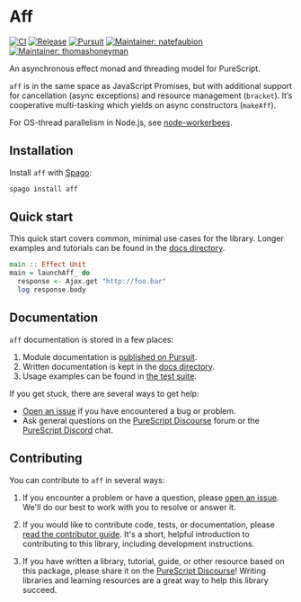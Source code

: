# Aff

[![CI](https://github.com/purescript-contrib/purescript-aff/workflows/CI/badge.svg?branch=main)](https://github.com/purescript-contrib/purescript-aff/actions?query=workflow%3ACI+branch%3Amain)
[![Release](https://img.shields.io/github/release/purescript-contrib/purescript-aff.svg)](https://github.com/purescript-contrib/purescript-aff/releases)
[![Pursuit](https://pursuit.purescript.org/packages/purescript-aff/badge)](https://pursuit.purescript.org/packages/purescript-aff)
[![Maintainer: natefaubion](https://img.shields.io/badge/maintainer-natefaubion-teal.svg)](https://github.com/natefaubion)
[![Maintainer: thomashoneyman](https://img.shields.io/badge/maintainer-thomashoneyman-teal.svg)](https://github.com/thomashoneyman)

An asynchronous effect monad and threading model for PureScript.

`aff` is in the same space as JavaScript Promises, but with additional support for cancellation (async exceptions) and resource management (`bracket`). It’s cooperative multi-tasking which yields on async constructors (`makeAff`).

For OS-thread parallelism in Node.js, see [node-workerbees](https://github.com/natefaubion/purescript-node-workerbees).

## Installation

Install `aff` with [Spago](https://github.com/purescript/spago):

```sh
spago install aff
```

## Quick start

This quick start covers common, minimal use cases for the library. Longer examples and tutorials can be found in the [docs directory](./docs).

```purescript
main :: Effect Unit
main = launchAff_ do
  response <- Ajax.get "http://foo.bar"
  log response.body
```

## Documentation

`aff` documentation is stored in a few places:

1. Module documentation is [published on Pursuit](https://pursuit.purescript.org/packages/purescript-aff).
2. Written documentation is kept in the [docs directory](./docs).
3. Usage examples can be found in [the test suite](./test).

If you get stuck, there are several ways to get help:

- [Open an issue](https://github.com/purescript-contrib/purescript-aff/issues) if you have encountered a bug or problem.
- Ask general questions on the [PureScript Discourse](https://discourse.purescript.org) forum or the [PureScript Discord](https://purescript.org/chat) chat.

## Contributing

You can contribute to `aff` in several ways:

1. If you encounter a problem or have a question, please [open an issue](https://github.com/purescript-contrib/purescript-aff/issues). We'll do our best to work with you to resolve or answer it.

2. If you would like to contribute code, tests, or documentation, please [read the contributor guide](./CONTRIBUTING.md). It's a short, helpful introduction to contributing to this library, including development instructions.

3. If you have written a library, tutorial, guide, or other resource based on this package, please share it on the [PureScript Discourse](https://discourse.purescript.org)! Writing libraries and learning resources are a great way to help this library succeed.
